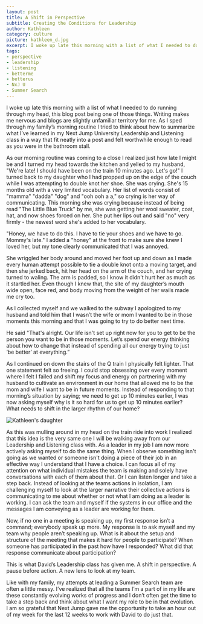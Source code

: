 ```yaml
---
layout: post
title: A Shift in Perspective
subtitle: Creating the Conditions for Leadership
author: Kathleen
category: culture
picture: kathleen_d.jpg
excerpt: I woke up late this morning with a list of what I needed to do running through my head, this blog post being one of those things. Writing makes me nervous and blogs are slightly unfamiliar territory for me. As I sped through my family’s morning routine I tried to think about how to summarize what I’ve learned in my Next Jump University Leadership and Listening class in a way that fit neatly into a post and felt worthwhile enough to read as you were in the bathroom stall. 
tags:
- perspective
- leadership
- listening
- betterme
- betterus
- NxJ U
- Summer Search
---
```


I woke up late this morning with a list of what I needed to do running through my head, this blog post being one of those things. Writing makes me nervous and blogs are slightly unfamiliar territory for me. As I sped through my family’s morning routine I tried to think about how to summarize what I’ve learned in my Next Jump University Leadership and Listening class in a way that fit neatly into a post and felt worthwhile enough to read as you were in the bathroom stall. 

As our morning routine was coming to a close I realized just how late I might be and I turned my head towards the kitchen and yelled to my husband, "We're late! I should have been on the train 10 minutes ago. Let's go!" I turned back to my daughter who I had propped up on the edge of the couch while I was attempting to double knot her shoe. She was crying. She's 15 months old with a very limited vocabulary. Her list of words consist of "mamma" "dadda" "dog" and "ooh ooh a a," so crying is her way of communicating. This morning she was crying because instead of being read "The Little Blue Truck" by me, she was getting her wool sweater, coat, hat, and now shoes forced on her.  She put her lips out and said "no" very firmly - the newest word she's added to her vocabulary.
 
"Honey, we have to do this. I have to tie your shoes and we have to go. Mommy's late." I added a "honey" at the front to make sure she knew I loved her, but my tone clearly communicated that I was annoyed.
 
She wriggled her body around and moved her foot up and down as I made every human attempt possible to tie a double knot onto a moving target, and then she jerked back, hit her head on the arm of the couch, and her crying turned to waling. The arm is padded, so I know it didn't hurt her as much as it startled her. Even though I knew that, the site of my daughter’s mouth wide open, face red, and body moving from the weight of her wails made me cry too. 
 
As I collected myself and we walked to the subway I apologized to my husband and told him that I wasn’t the wife or mom I wanted to be in those moments this morning and that I was going to try to do better next time. 

He said "That's alright. Our life isn't set up right now for you to get to be the person you want to be in those moments. Let’s spend our energy thinking about how to change that instead of spending all our energy trying to just ‘be better’ at everything.” 

As I continued on down the stairs of the Q train I physically felt lighter. That one statement felt so freeing. I could stop obsessing over every moment where I felt I failed and shift my focus and energy on partnering with my husband to cultivate an environment in our home that allowed me to be the mom and wife I want to be in future moments. Instead of responding to that morning’s situation by saying; we need to get up 10 minutes earlier, I was now asking myself why is it so hard for us to get up 10 minutes earlier? What needs to shift in the larger rhythm of our home?

![Kathleen's daughter](/images/kathleen_daughter.jpg)

As this was mulling around in my head on the train ride into work I realized that this idea is the very same one I will be walking away from our Leadership and Listening class with. As a leader in my job I am now more actively asking myself to do the same thing. When I observe something isn't going as we wanted or someone isn't doing a piece of their job in an effective way I understand that I have a choice. I can focus all of my attention on what individual mistakes the team is making and solely have conversations with each of them about that. Or I can listen longer and take a step back. Instead of looking at the teams actions in isolation, I am challenging myself to look at the larger narrative their collective actions is communicating to me about whether or not what I am doing as a leader is working. I can ask the team and myself if the systems in our office and the messages I am conveying as a leader are working for them. 

Now, if no one in a meeting is speaking up, my first response isn’t a command; everybody speak up more. My response is to ask myself and my team why people aren’t speaking up. What is it about the setup and structure of the meeting that makes it hard for people to participate? When someone has participated in the past how have I responded? What did that response communicate about participation? 

This is what David’s Leadership class has given me. A shift in perspective. A pause before action. A new lens to look at my team. 

Like with my family, my attempts at leading a Summer Search team are often a little messy. I’ve realized that all the teams I’m a part of in my life are these constantly evolving works of progress and I don’t often get the time to take a step back and think about what I want my role to be in that evolution. I am so grateful that Next Jump gave me the opportunity to take an hour out of my week for the last 12 weeks to work with David to do just that.  


